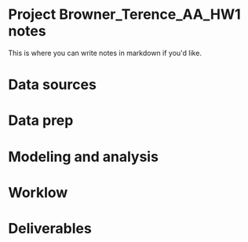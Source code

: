 # Project Browner_Terence_AA_HW1 notes

 
This is where you can write notes in markdown if you'd like.

# Data sources


# Data prep


# Modeling and analysis


# Worklow


# Deliverables
